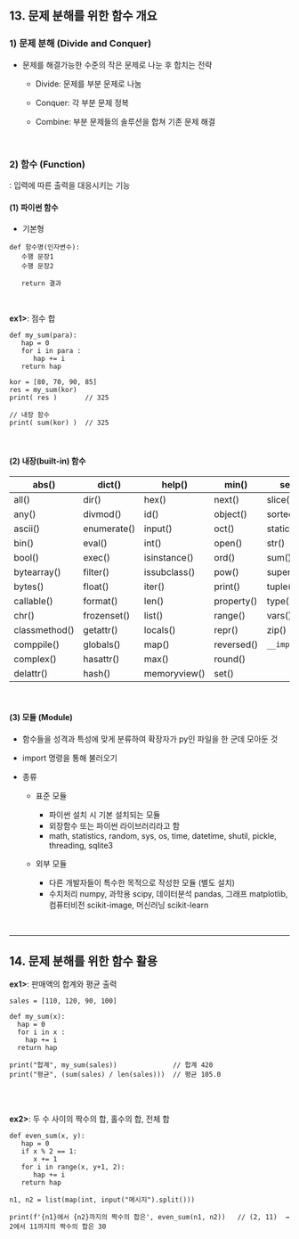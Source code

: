 ## 13. 문제 분해를 위한 함수 개요
### 1) 문제 분해 (Divide and Conquer)
* 문제를 해결가능한 수준의 작은 문제로 나눈 후 합치는 전략   

   * Divide: 문제를 부분 문제로 나눔

   * Conquer: 각 부분 문제 정복

   * Combine: 부분 문제들의 솔루션을 합쳐 기존 문제 해결

<br>

### 2) 함수 (Function)
: 입력에 따른 출력을 대응시키는 기능   

#### (1) 파이썬 함수
* 기본형
```
def 함수명(인자변수):
   수행 문장1
   수행 문장2
   
   return 결과
```

<br>

__ex1>__: 점수 합
```
def my_sum(para):
   hap = 0
   for i in para :
      hap += i
   return hap

kor = [80, 70, 90, 85]
res = my_sum(kor)
print( res )       // 325

// 내장 함수
print( sum(kor) )  // 325
```

<br>

#### (2) 내장(built-in) 함수
| abs() | dict() | help() | min() | setattr() |
| --- | --- | --- | --- | --- |
| all() | dir() | hex() | next() | slice() |
| any() | divmod() | id() | object() | sorted() |
| ascii() | enumerate() | input() | oct() | staticmethod() |
| bin() | eval() | int() | open() | str() |
| bool() | exec() | isinstance() | ord() | sum() |
| bytearray() | filter() | issubclass() | pow() | super() |
| bytes() | float() | iter() | print() | tuple() |
| callable() | format() | len() | property() | type() |
| chr() | frozenset() | list() | range() | vars() |
| classmethod() | getattr() | locals() | repr() | zip() |
| comppile() | globals() | map() | reversed() | ```__import__()``` |
| complex() | hasattr() | max() | round() |  |
| delattr() | hash() | memoryview() | set() |  |

<br>

#### (3) 모듈 (Module)
* 함수들을 성격과 특성에 맞게 분류하여 확장자가 py인 파일을 한 군데 모아둔 것   

* import 명령을 통해 불러오기   

* 종류

   * 표준 모듈
      * 파이썬 설치 시 기본 설치되는 모듈
      * 외장함수 또는 파이썬 라이브러리라고 함
      * math, statistics, random, sys, os, time, datetime, shutil, pickle, threading, sqlite3

   * 외부 모듈
      * 다른 개발자들이 특수한 목적으로 작성한 모듈 (별도 설치)
      *  수치처리 numpy, 과학용 scipy, 데이터분석 pandas, 그래프 matplotlib, 컴퓨터비전 scikit-image, 머신러닝 scikit-learn

<br>
<hr>

## 14. 문제 분해를 위한 함수 활용
__ex1>__: 판매액의 합계와 평균 출력
```
sales = [110, 120, 90, 100]

def my_sum(x):
  hap = 0
  for i in x :
    hap += i
  return hap

print("합계", my_sum(sales))              // 합계 420
print("평균", (sum(sales) / len(sales)))  // 평균 105.0
```

<br>
<br>

__ex2>__: 두 수 사이의 짝수의 합, 홀수의 합, 전체 합
```
def even_sum(x, y):
   hap = 0
   if x % 2 == 1:
      x += 1
   for i in range(x, y+1, 2):
      hap += i
   return hap

n1, n2 = list(map(int, input("메시지").split()))

print(f'{n1}에서 {n2}까지의 짝수의 합은', even_sum(n1, n2))   // (2, 11)  →  2에서 11까지의 짝수의 합은 30
```
